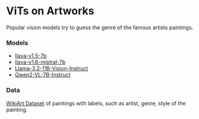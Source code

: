 # ViTs on Artworks
Popular vision models try to guess the genre of the famous artists paintings.
### Models
- [llava-v1.5-7b](https://huggingface.co/llava-hf/llava-v1.5-7b-hf)
- [llava-v1.6-mistral-7b](https://huggingface.co/llava-hf/llava-v1.6-mistral-7b-hf)
- [Llama-3.2-11B-Vision-Instruct](https://huggingface.co/meta-llama/Llama-3.2-11B-Vision-Instruct)
- [Qwen2-VL-7B-Instruct](https://huggingface.co/Qwen/Qwen2-VL-7B-Instruct)
### Data
[WikiArt Dataset](https://huggingface.co/datasets/huggan/wikiart) of paintings with labels, such as artist, genre, style of the painting. 